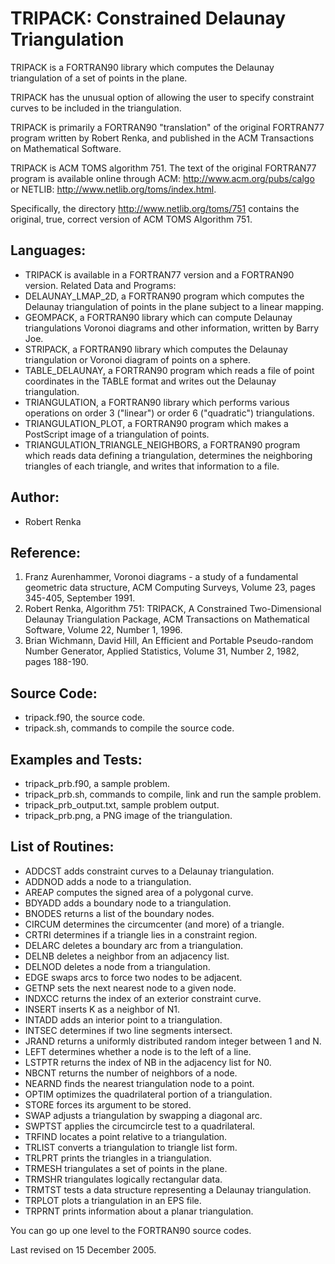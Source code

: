 # TRIPACK: Constrained Delaunay Triangulation
TRIPACK is a FORTRAN90 library which computes the Delaunay triangulation of a set of points in the plane.

TRIPACK has the unusual option of allowing the user to specify constraint curves to be included in the triangulation.

TRIPACK is primarily a FORTRAN90 "translation" of the original FORTRAN77 program written by Robert Renka, and published in the ACM Transactions on Mathematical Software.

TRIPACK is ACM TOMS algorithm 751. The text of the original FORTRAN77 program is available online through ACM: http://www.acm.org/pubs/calgo or NETLIB: http://www.netlib.org/toms/index.html.

Specifically, the directory http://www.netlib.org/toms/751 contains the original, true, correct version of ACM TOMS Algorithm 751.

## Languages:
- TRIPACK is available in a FORTRAN77 version and a FORTRAN90 version.
Related Data and Programs:
- DELAUNAY_LMAP_2D, a FORTRAN90 program which computes the Delaunay triangulation of points in the plane subject to a linear mapping.
- GEOMPACK, a FORTRAN90 library which can compute Delaunay triangulations Voronoi diagrams and other information, written by Barry Joe.
- STRIPACK, a FORTRAN90 library which computes the Delaunay triangulation or Voronoi diagram of points on a sphere.
- TABLE_DELAUNAY, a FORTRAN90 program which reads a file of point coordinates in the TABLE format and writes out the Delaunay triangulation.
- TRIANGULATION, a FORTRAN90 library which performs various operations on order 3 ("linear") or order 6 ("quadratic") triangulations.
- TRIANGULATION_PLOT, a FORTRAN90 program which makes a PostScript image of a triangulation of points.
- TRIANGULATION_TRIANGLE_NEIGHBORS, a FORTRAN90 program which reads data defining a triangulation, determines the neighboring triangles of each triangle, and writes that information to a file.

## Author:
- Robert Renka

## Reference:
1. Franz Aurenhammer,
   Voronoi diagrams - a study of a fundamental geometric data structure,
   ACM Computing Surveys,
   Volume 23, pages 345-405, September 1991.
2. Robert Renka,
   Algorithm 751: TRIPACK, A Constrained Two-Dimensional Delaunay Triangulation Package,
   ACM Transactions on Mathematical Software,
   Volume 22, Number 1, 1996.
3. Brian Wichmann, David Hill,
   An Efficient and Portable Pseudo-random Number Generator,
   Applied Statistics,
   Volume 31, Number 2, 1982, pages 188-190.

## Source Code:
- tripack.f90, the source code.
- tripack.sh, commands to compile the source code.

## Examples and Tests:
- tripack_prb.f90, a sample problem.
- tripack_prb.sh, commands to compile, link and run the sample problem.
- tripack_prb_output.txt, sample problem output.
- tripack_prb.png, a PNG image of the triangulation.

## List of Routines:
- ADDCST adds constraint curves to a Delaunay triangulation.
- ADDNOD adds a node to a triangulation.
- AREAP computes the signed area of a polygonal curve.
- BDYADD adds a boundary node to a triangulation.
- BNODES returns a list of the boundary nodes.
- CIRCUM determines the circumcenter (and more) of a triangle.
- CRTRI determines if a triangle lies in a constraint region.
- DELARC deletes a boundary arc from a triangulation.
- DELNB deletes a neighbor from an adjacency list.
- DELNOD deletes a node from a triangulation.
- EDGE swaps arcs to force two nodes to be adjacent.
- GETNP sets the next nearest node to a given node.
- INDXCC returns the index of an exterior constraint curve.
- INSERT inserts K as a neighbor of N1.
- INTADD adds an interior point to a triangulation.
- INTSEC determines if two line segments intersect.
- JRAND returns a uniformly distributed random integer between 1 and N.
- LEFT determines whether a node is to the left of a line.
- LSTPTR returns the index of NB in the adjacency list for N0.
- NBCNT returns the number of neighbors of a node.
- NEARND finds the nearest triangulation node to a point.
- OPTIM optimizes the quadrilateral portion of a triangulation.
- STORE forces its argument to be stored.
- SWAP adjusts a triangulation by swapping a diagonal arc.
- SWPTST applies the circumcircle test to a quadrilateral.
- TRFIND locates a point relative to a triangulation.
- TRLIST converts a triangulation to triangle list form.
- TRLPRT prints the triangles in a triangulation.
- TRMESH triangulates a set of points in the plane.
- TRMSHR triangulates logically rectangular data.
- TRMTST tests a data structure representing a Delaunay triangulation.
- TRPLOT plots a triangulation in an EPS file.
- TRPRNT prints information about a planar triangulation.

You can go up one level to the FORTRAN90 source codes.

Last revised on 15 December 2005. 
